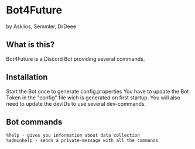 # Bot4Future
by Asklios, Semmler, DrDeee

## What is this?
Bot4Future is a Discord Bot providing several commands.


## Installation
Start the Bot once to generate config.properties
You have to update the Bot Token in the "config" file wich is generated on first startup.
You will also need to update the devIDs to use several dev-commands.

## Bot commands
```
%help - gives you information about data collection
%adminhelp - sends a private-message with all the commands
```
